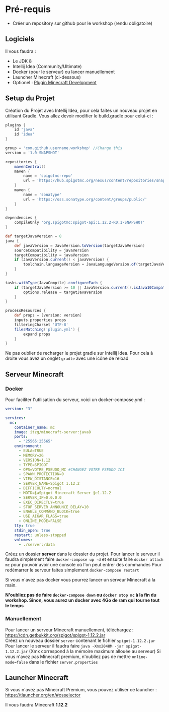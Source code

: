 # Pré-requis

- Créer un repository sur github pour le workshop (rendu obligatoire)

## Logiciels

Il vous faudra :
- Le JDK 8
- Intellij Idea (Community/Ultimate)
- Docker (pour le serveur) ou lancer manuellement
- Launcher Minecraft (ci-dessous)
- Optionel : [Plugin Minecraft Development](https://plugins.jetbrains.com/plugin/8327-minecraft-development)

## Setup du Projet

Création du Projet avec Intellij Idea, pour cela faites un nouveau projet en utilisant Gradle.
Vous allez devoir modifier le build.gradle pour celui-ci :

```groovy
plugins {
    id 'java'
    id 'idea'
}

group = 'com.github.username.workshop' //Change this
version = '1.0-SNAPSHOT'

repositories {
    mavenCentral()
    maven {
        name = 'spigotmc-repo'
        url = 'https://hub.spigotmc.org/nexus/content/repositories/snapshots/'
    }
    maven {
        name = 'sonatype'
        url = 'https://oss.sonatype.org/content/groups/public/'
    }
}

dependencies {
    compileOnly 'org.spigotmc:spigot-api:1.12.2-R0.1-SNAPSHOT'
}

def targetJavaVersion = 8
java {
    def javaVersion = JavaVersion.toVersion(targetJavaVersion)
    sourceCompatibility = javaVersion
    targetCompatibility = javaVersion
    if (JavaVersion.current() < javaVersion) {
        toolchain.languageVersion = JavaLanguageVersion.of(targetJavaVersion)
    }
}

tasks.withType(JavaCompile).configureEach {
    if (targetJavaVersion >= 10 || JavaVersion.current().isJava10Compatible()) {
        options.release = targetJavaVersion
    }
}

processResources {
    def props = [version: version]
    inputs.properties props
    filteringCharset 'UTF-8'
    filesMatching('plugin.yml') {
        expand props
    }
}
```

Ne pas oublier de recharger le projet gradle sur Intellij Idea. Pour cela à droite vous avez un onglet `gradle` avec une icône de reload

## Serveur Minecraft

### Docker

Pour faciliter l'utilisation du serveur, voici un docker-compose.yml :

```yml
version: "3"

services:
  mc:
    container_name: mc
    image: itzg/minecraft-server:java8
    ports:
      - "25565:25565"
    environment:
      - EULA=TRUE
      - MEMORY=2G
      - VERSION=1.12
      - TYPE=SPIGOT
      - OPS=VOTRE_PSEUDO_MC #CHANGEZ VOTRE PSEUDO ICI
      - SPAWN_PROTECTION=0
      - VIEW_DISTANCE=16
      - SERVER_NAME=Spigot 1.12.2
      - DIFFICULTY=normal
      - MOTD=§aSpigot Minecraft Server §e1.12.2
      - SERVER_IP=0.0.0.0
      - EXEC_DIRECTLY=true
      - STOP_SERVER_ANNOUNCE_DELAY=10
      - ENABLE_COMMAND_BLOCK=true
      - USE_AIKAR_FLAGS=true
      - ONLINE_MODE=FALSE
    tty: true
    stdin_open: true
    restart: unless-stopped
    volumes:
      - ./server:/data
```

Créez un dossier **server** dans le dossier du projet.
Pour lancer le serveur il faudra simplement faire `docker-compose up -d` et ensuite faire `docker attach mc` pour pouvoir avoir une console où l'on peut entrer des commandes
Pour redémarrer le serveur faites simplement `docker-compose restart`

Si vous n'avez pas docker vous pourrez lancer un serveur Minecraft à la main.

**N'oubliez pas de faire `docker-compose down` ou `docker stop mc` à la fin du workshop. Sinon, vous aurez un docker avec 4Go de ram qui tourne tout le temps**

### Manuellement

Pour lancer un serveur Minecraft manuellement, téléchargez : https://cdn.getbukkit.org/spigot/spigot-1.12.2.jar <br>
Créez un nouveau dossier `server` contenant le fichier `spigot-1.12.2.jar` <br>
Pour lancer le serveur il faudra faire `java -Xmx2048M -jar spigot-1.12.2.jar` (Xmx correspond à la mémoire maximum allouée au serveur)
Si vous n'avez pas Minecraft premium, n'oubliez pas de mettre `online-mode=false` dans le fichier `server.properties`

## Launcher Minecraft

Si vous n'avez pas Minecraft Premium, vous pouvez utiliser ce launcher : https://tlauncher.org/en/#osselector

Il vous faudra Minecraft **1.12.2**
